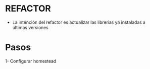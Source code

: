 # REFACTOR
- La intención del refactor es actualizar las librerias ya instaladas a últimas versiones

# Pasos
1- Configurar homestead
